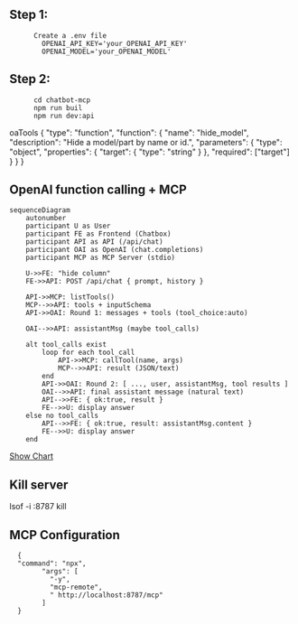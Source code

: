 
## Step 1:
```
      Create a .env file
        OPENAI_API_KEY='your_OPENAI_API_KEY'
        OPENAI_MODEL='your_OPENAI_MODEL'
```
## Step 2:
```
      cd chatbot-mcp
      npm run buil
      npm run dev:api
```
oaTools
{
  "type": "function",
  "function": {
    "name": "hide_model",
    "description": "Hide a model/part by name or id.",
    "parameters": {
      "type": "object",
      "properties": {
        "target": { "type": "string" }
      },
      "required": ["target"]
    }
  }
}


## OpenAI function calling + MCP
```mermaid
sequenceDiagram
    autonumber
    participant U as User
    participant FE as Frontend (Chatbox)
    participant API as API (/api/chat)
    participant OAI as OpenAI (chat.completions)
    participant MCP as MCP Server (stdio)

    U->>FE: "hide column"
    FE->>API: POST /api/chat { prompt, history }

    API->>MCP: listTools()
    MCP-->>API: tools + inputSchema
    API->>OAI: Round 1: messages + tools (tool_choice:auto)

    OAI-->>API: assistantMsg (maybe tool_calls)

    alt tool_calls exist
        loop for each tool_call
            API->>MCP: callTool(name, args)
            MCP-->>API: result (JSON/text)
        end
        API->>OAI: Round 2: [ ..., user, assistantMsg, tool results ]
        OAI-->>API: final assistant message (natural text)
        API-->>FE: { ok:true, result }
        FE-->>U: display answer
    else no tool_calls
        API-->>FE: { ok:true, result: assistantMsg.content }
        FE-->>U: display answer
    end
```

[Show Chart](https://mermaid.live/edit#pako:eNqVVF1v2jAU_StXfsq0NCVAIfVDpaor0iZ1oFFeNqbJJBdiNbEz29lgiP--a0KAfjxsfnHsc8798r3ZslRnyDibK4s_a1QpfpBiZUQ5V0BL1E6rulygac6VME6mshLKwQyEhZl9Cxrde2xktHKoMgjucuEWev3uNfN28tFT_RZcikpepkR9gze-3fPGFSr6CjwrSnVZFeikVvYNxcPdxCv8NkXzCw0E1mVSE7Uhzy5ubkb3HOYslxlCqou6VHPWgKN7QikqDpPx9BGOocEWKkN-XQi5tE6bDexag0QnETnkUBD2qHVhg0NkdHvRWnQegPcgVVW7aZpjKc4NUKocvuiaChdzKNFasULPb3SB336kuZYpcv8-x4RIePQhrKUQqA4PdgVBKTYLhEYoisIeJaJwZ9eAaxI1iF-F1hUstQEUaX7inQgvsvagzzpQosQQhFm1D9Ou8zIYtDW5Dz5Nx58vHa7dGZe65nR4VZYuh28QRVEINbVf-CzZcB_nwbiF7ycz5-VZSiWKk66tMlDkrjYEvYjHh3Boly3oJ-5MTQkeMtideNQ2RJtxyKStCrEBoezvdkKwsAhKnxX83xw8f01qez9V_-FWZSxkKyMz1phlJZpS-CPbesqcOepBnDM_C5kwT34IdqShOfqqddnKjK5XOeNLQXmErK4y4dq_xfHWkDc0d_RMjvG4M9gbYXzL1ownnagb94eDpBMn3XjYiUO2IVI8jAb9uJdcd667w6thL96F7M_ebScaDq4Gg7jbj5Ok1-8lu796x3Kt)


## Kill server
  lsof -i :8787
  kill

## MCP Configuration
```
  {
  "command": "npx",
        "args": [
          "-y",
          "mcp-remote",
          " http://localhost:8787/mcp"
        ]
  }
```